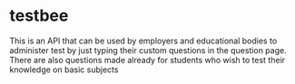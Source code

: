 # testbee
This is an API that can be used by employers and educational bodies to administer test by just typing their custom questions  in the question page. There are also questions made already for students who wish to test their knowledge on basic subjects
